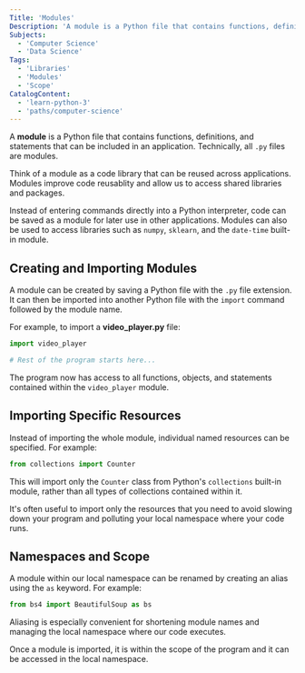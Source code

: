 ```yaml
---
Title: 'Modules'
Description: 'A module is a Python file that contains functions, definitions, and statements that can be included in an application.'
Subjects:
  - 'Computer Science'
  - 'Data Science'
Tags:
  - 'Libraries'
  - 'Modules'
  - 'Scope'
CatalogContent:
  - 'learn-python-3'
  - 'paths/computer-science'
---
```


A **module** is a Python file that contains functions, definitions, and statements that can be included in an application. Technically, all `.py` files are modules.

Think of a module as a code library that can be reused across applications. Modules improve code reusablity and allow us to access shared libraries and packages.

Instead of entering commands directly into a Python interpreter, code can be saved as a module for later use in other applications. Modules can also be used to access libraries such as `numpy`, `sklearn`, and the `date-time` built-in module.

## Creating and Importing Modules

A module can be created by saving a Python file with the `.py` file extension. It can then be imported into another Python file with the `import` command followed by the module name.

For example, to import a **video_player.py** file:

```py
import video_player

# Rest of the program starts here...
```

The program now has access to all functions, objects, and statements contained within the `video_player` module.

## Importing Specific Resources

Instead of importing the whole module, individual named resources can be specified. For example:

```py
from collections import Counter
```

This will import only the `Counter` class from Python's `collections` built-in module, rather than all types of collections contained within it.

It's often useful to import only the resources that you need to avoid slowing down your program and polluting your local namespace where your code runs.

## Namespaces and Scope

A module within our local namespace can be renamed by creating an alias using the `as` keyword. For example:

```py
from bs4 import BeautifulSoup as bs
```

Aliasing is especially convenient for shortening module names and managing the local namespace where our code executes.

Once a module is imported, it is within the scope of the program and it can be accessed in the local namespace.
